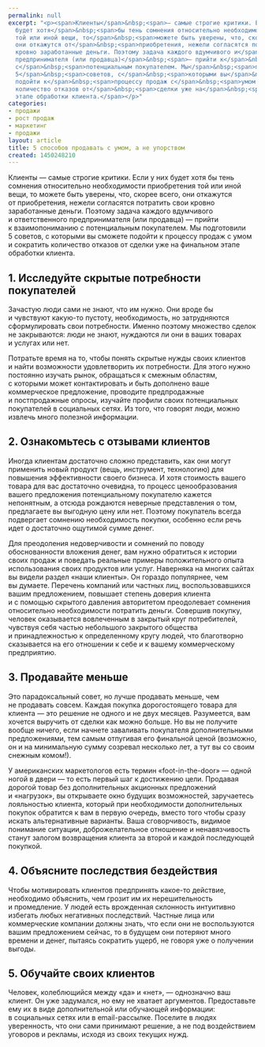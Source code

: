 ```yaml
---
permalink: null
excerpt: "<p><span>Клиенты</span>&nbsp;<span>— самые строгие критики. Если у</span>&nbsp;<span>них
  будет хотя</span>&nbsp;<span>бы тень сомнения относительно необходимости приобретения
  той или иной вещи, то</span>&nbsp;<span>можете быть уверены, что, скорее всего,
  они откажутся от</span>&nbsp;<span>приобретения, нежели согласятся потратить свои
  кровно заработанные деньги. Поэтому задача каждого вдумчивого и</span>&nbsp;<span>ответственного
  предпринимателя (или продавца)</span>&nbsp;<span>— прийти к</span>&nbsp;<span>взаимопониманию
  с</span>&nbsp;<span>потенциальным покупателем. Мы</span>&nbsp;<span>подготовили
  5</span>&nbsp;<span>советов, с</span>&nbsp;<span>которыми вы</span>&nbsp;<span>сможете
  подойти к</span>&nbsp;<span>процессу продаж с</span>&nbsp;<span>умом и</span>&nbsp;<span>сократить
  количество отказов от</span>&nbsp;<span>сделки уже на</span>&nbsp;<span>финальном
  этапе обработки клиента.</span></p>"
categories:
- продажи
- рост продаж
- маркетинг
- продажи
layout: article
title: 5 способов продавать с умом, а не упорством
created: 1450248210
---
```

<p><span>Клиенты</span>&nbsp;<span>— самые строгие критики. Если у</span>&nbsp;<span>них будет хотя</span>&nbsp;<span>бы тень сомнения относительно необходимости приобретения той или иной вещи, то</span>&nbsp;<span>можете быть уверены, что, скорее всего, они откажутся от</span>&nbsp;<span>приобретения, нежели согласятся потратить свои кровно заработанные деньги. Поэтому задача каждого вдумчивого и</span>&nbsp;<span>ответственного предпринимателя (или продавца)</span>&nbsp;<span>— прийти к</span>&nbsp;<span>взаимопониманию с</span>&nbsp;<span>потенциальным покупателем. Мы</span>&nbsp;<span>подготовили 5</span>&nbsp;<span>советов, с</span>&nbsp;<span>которыми вы</span>&nbsp;<span>сможете подойти к</span>&nbsp;<span>процессу продаж с</span>&nbsp;<span>умом и</span>&nbsp;<span>сократить количество отказов от</span>&nbsp;<span>сделки уже на</span>&nbsp;<span>финальном этапе обработки клиента.</span></p>
<h2>1. Исследуйте скрытые потребности покупателей</h2>
<p>Зачастую люди сами не&nbsp;знают, что им&nbsp;нужно. Они вроде&nbsp;бы и&nbsp;чувствуют какую-то пустоту, необходимость, но&nbsp;затрудняются сформулировать свои потребности. Именно поэтому множество сделок не&nbsp;закрываются: люди не&nbsp;знают, нуждаются&nbsp;ли они в&nbsp;ваших товарах и&nbsp;услугах или нет. </p>
<p>Потратьте время на&nbsp;то, чтобы понять скрытые нужды своих клиентов и&nbsp;найти возможности удовлетворить их&nbsp;потребности. Для этого нужно постоянно изучать рынок, обращаться к&nbsp;смежным областям, с&nbsp;которыми может контактировать и&nbsp;быть дополнено ваше коммерческое предложение, проводите предпродажные и&nbsp;постпродажные опросы, изучайте профили своих потенциальных покупателей в&nbsp;социальных сетях. Из&nbsp;того, что говорят люди, можно извлечь много полезной информации. </p>
<h2>2. Ознакомьтесь с&nbsp;отзывами клиентов</h2>
<p>Иногда клиентам достаточно сложно представить, как они могут применить новый продукт (вещь, инструмент, технологию) для повышения эффективности своего бизнеса. И&nbsp;хотя стоимость вашего товара для вас достаточно очевидна, то&nbsp;процесс ценообразования вашего предложения потенциальному покупателю кажется непонятным, а&nbsp;отсюда рождаются неверные представления о&nbsp;том, предлагаете вы&nbsp;выгодную цену или нет. Поэтому покупатель всегда подвергает сомнению необходимость покупки, особенно если речь идет о&nbsp;достаточно ощутимой сумме денег. </p>
<p>Для преодоления недоверчивости и&nbsp;сомнений по&nbsp;поводу обоснованности вложения денег, вам нужно обратиться к&nbsp;истории своих продаж и&nbsp;поведать реальные примеры положительного опыта использования своих продуктов или услуг. Наверняка на&nbsp;многих сайтах вы&nbsp;видели раздел «наши клиенты». Он&nbsp;гораздо популярнее, чем вы&nbsp;думаете. Перечень компаний или частных лиц, воспользовавшихся вашим предложением, повышает степень доверия клиента и&nbsp;с&nbsp;помощью скрытого давления авторитетом преодолевает сомнения относительно необходимости потратить деньги. Совершив покупку, человек оказывается вовлеченным в&nbsp;закрытый круг потребителей, чувствуя себя частью небольшого закрытого общества и&nbsp;принадлежностью к&nbsp;определенному кругу людей, что благотворно сказывается на&nbsp;его отношении к&nbsp;себе и&nbsp;к&nbsp;вашему коммерческому предприятию. </p>
<h2>3. Продавайте меньше</h2>
<p>Это парадоксальный совет, но&nbsp;лучше продавать меньше, чем не&nbsp;продавать совсем. Каждая покупка дорогостоящего товара для клиента&nbsp;— это решение не&nbsp;одного и&nbsp;не&nbsp;двух месяцев. Разумеется, вам хочется выручить от&nbsp;сделки как можно больше. Но&nbsp;вы&nbsp;не&nbsp;получите вообще ничего, если начнете заваливать покупателя дополнительными предложениями, тем самым отпугивая его финальной ценой (возможно, он&nbsp;и&nbsp;на&nbsp;минимальную сумму созревал несколько лет, а&nbsp;тут вы&nbsp;со&nbsp;своим снежным комом!).</p>
<p>У&nbsp;американских маркетологов есть термин «foot-in-the-door»&nbsp;— одной ногой в&nbsp;двери&nbsp;— то&nbsp;есть первый шаг к&nbsp;достижению цели. Продавая дорогой товар без дополнительных акционных предложений и&nbsp;«нагрузок», вы&nbsp;открываете окно будущих возможностей, заручаетесь лояльностью клиента, который при необходимости дополнительных покупок обратится к&nbsp;вам в&nbsp;первую очередь, вместо того чтобы сразу искать альтернативные варианты. Ваша сговорчивость, видимое понимание ситуации, доброжелательное отношение и&nbsp;ненавязчивость станут залогом возвращения клиента за&nbsp;второй и&nbsp;каждой последующей покупкой. </p>
<h2>4. Объясните последствия бездействия</h2>
<p>Чтобы мотивировать клиентов предпринять какое-то действие, необходимо объяснить, чем грозит им&nbsp;их&nbsp;нерешительность и&nbsp;промедление. У&nbsp;людей есть врожденная склонность интуитивно избегать любых негативных последствий. Частные лица или коммерческие компании должны знать, что если они не&nbsp;воспользуются вашим предложением сейчас, то&nbsp;в&nbsp;будущем они потеряют много времени и&nbsp;денег, пытаясь сократить ущерб, не&nbsp;говоря уже о&nbsp;получении выгоды.</p>
<h2>5. Обучайте своих клиентов</h2>
<p>Человек, колеблющийся между «да» и&nbsp;«нет»,&nbsp;— однозначно ваш клиент. Он&nbsp;уже задумался, но&nbsp;ему не&nbsp;хватает аргументов. Предоставьте ему их&nbsp;в&nbsp;виде дополнительной или обучающей информации: в&nbsp;социальных сетях или в&nbsp;email-рассылке. Поселите в&nbsp;людях уверенность, что они сами принимают решение, а&nbsp;не&nbsp;под воздействием уговоров и&nbsp;рекламы, исходя из&nbsp;своих текущих нужд. </p>
